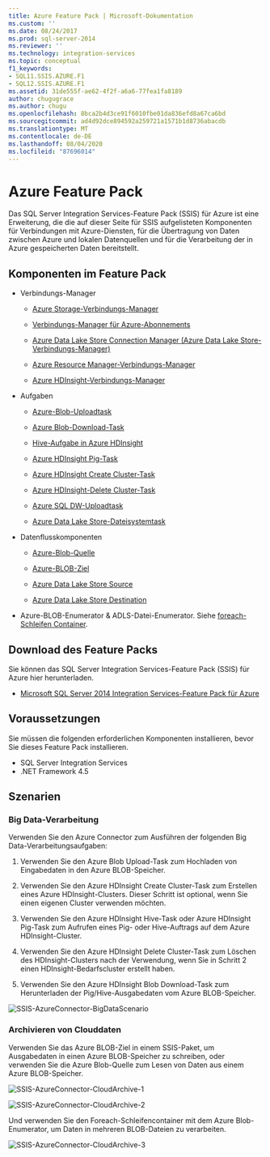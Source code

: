 ```yaml
---
title: Azure Feature Pack | Microsoft-Dokumentation
ms.custom: ''
ms.date: 08/24/2017
ms.prod: sql-server-2014
ms.reviewer: ''
ms.technology: integration-services
ms.topic: conceptual
f1_keywords:
- SQL11.SSIS.AZURE.F1
- SQL12.SSIS.AZURE.F1
ms.assetid: 31de555f-ae62-4f2f-a6a6-77fea1fa8189
author: chugugrace
ms.author: chugu
ms.openlocfilehash: 8bca2b4d3ce91f6010fbe01da836efd8a67ca6bd
ms.sourcegitcommit: ad4d92dce894592a259721a1571b1d8736abacdb
ms.translationtype: MT
ms.contentlocale: de-DE
ms.lasthandoff: 08/04/2020
ms.locfileid: "87696014"
---
```

# <a name="azure-feature-pack"></a>Azure Feature Pack
Das SQL Server Integration Services-Feature Pack (SSIS) für Azure ist eine Erweiterung, die die auf dieser Seite für SSIS aufgelisteten Komponenten für Verbindungen mit Azure-Diensten, für die Übertragung von Daten zwischen Azure und lokalen Datenquellen und für die Verarbeitung der in Azure gespeicherten Daten bereitstellt.

## <a name="components-in-the-feature-pack"></a>Komponenten im Feature Pack
  
-   Verbindungs-Manager  
  
    -   [Azure Storage-Verbindungs-Manager](connection-manager/azure-storage-connection-manager.md)  
  
    -   [Verbindungs-Manager für Azure-Abonnements](connection-manager/azure-subscription-connection-manager.md)  
    
    -   [Azure Data Lake Store Connection Manager (Azure Data Lake Store-Verbindungs-Manager)](../../2014/integration-services/azure-data-lake-store-connection-manager.md)
    
    -   [Azure Resource Manager-Verbindungs-Manager](../../2014/integration-services/azure-resource-manager-connection-manager.md)
    
    -   [Azure HDInsight-Verbindungs-Manager](../../2014/integration-services/azure-hdinsight-connection-manager.md)
  
-   Aufgaben  
  
    -   [Azure-Blob-Uploadtask](control-flow/azure-blob-upload-task.md)  
  
    -   [Azure Blob-Download-Task](control-flow/azure-blob-download-task.md)  
  
    -   [Hive-Aufgabe in Azure HDInsight](control-flow/azure-hdinsight-hive-task.md)  
  
    -   [Azure HDInsight Pig-Task](https://msdn.microsoft.com/library/mt146781(v=sql.120).aspx)
  
    -   [Azure HDInsight Create Cluster-Task](control-flow/azure-hdinsight-create-cluster-task.md)  
  
    -   [Azure HDInsight-Delete Cluster-Task](control-flow/azure-hdinsight-delete-cluster-task.md)
    
    -   [Azure SQL DW-Uploadtask](../../2014/integration-services/azure-sql-dw-upload-task.md)    
    
    -   [Azure Data Lake Store-Dateisystemtask](control-flow/file-system-task.md)    
  
-   Datenflusskomponenten  
  
    -   [Azure-Blob-Quelle](https://msdn.microsoft.com/library/mt146775(v=sql.120).aspx)  
  
    -   [Azure-BLOB-Ziel](data-flow/azure-blob-destination.md)  
    
    -   [Azure Data Lake Store Source](../../2014/integration-services/azure-data-lake-store-source.md)
    
    -   [Azure Data Lake Store Destination](../../2014/integration-services/azure-data-lake-store-destination.md)
  
-   Azure-BLOB-Enumerator & ADLS-Datei-Enumerator. Siehe [foreach-Schleifen Container](control-flow/foreach-loop-container.md).  
  
 
## <a name="download-the-feature-pack"></a>Download des Feature Packs  
Sie können das SQL Server Integration Services-Feature Pack (SSIS) für Azure hier herunterladen.  
  
-   [Microsoft SQL Server 2014 Integration Services-Feature Pack für Azure](https://www.microsoft.com/download/details.aspx?id=47366)  

## <a name="prerequisites"></a>Voraussetzungen  
Sie müssen die folgenden erforderlichen Komponenten installieren, bevor Sie dieses Feature Pack installieren.  
  
-   SQL Server Integration Services  
-   .NET Framework 4.5  
  
## <a name="scenarios"></a>Szenarien  
  
### <a name="big-data-processing"></a>Big Data-Verarbeitung  
 Verwenden Sie den Azure Connector zum Ausführen der folgenden Big Data-Verarbeitungsaufgaben:  
  
1.  Verwenden Sie den Azure Blob Upload-Task zum Hochladen von Eingabedaten in den Azure BLOB-Speicher.  
  
2.  Verwenden Sie den Azure HDInsight Create Cluster-Task zum Erstellen eines Azure HDInsight-Clusters. Dieser Schritt ist optional, wenn Sie einen eigenen Cluster verwenden möchten.  
  
3.  Verwenden Sie den Azure HDInsight Hive-Task oder Azure HDInsight Pig-Task zum Aufrufen eines Pig- oder Hive-Auftrags auf dem Azure HDInsight-Cluster.  
  
4.  Verwenden Sie den Azure HDInsight Delete Cluster-Task zum Löschen des HDInsight-Clusters nach der Verwendung, wenn Sie in Schritt 2 einen HDInsight-Bedarfscluster erstellt haben.  
  
5.  Verwenden Sie den Azure HDInsight Blob Download-Task zum Herunterladen der Pig/Hive-Ausgabedaten vom Azure BLOB-Speicher.  
  
 ![SSIS-AzureConnector-BigDataScenario](media/ssis-azureconnector-bigdatascenario.png "SSIS-AzureConnector-BigDataScenario")  
  
### <a name="cloud-data-archiving"></a>Archivieren von Clouddaten  
 Verwenden Sie das Azure BLOB-Ziel in einem SSIS-Paket, um Ausgabedaten in einen Azure BLOB-Speicher zu schreiben, oder verwenden Sie die Azure Blob-Quelle zum Lesen von Daten aus einem Azure BLOB-Speicher.  
  
 ![SSIS-AzureConnector-CloudArchive-1](media/ssis-azureconnector-cloudarchive-1.png "SSIS-AzureConnector-CloudArchive-1")  
  
 ![SSIS-AzureConnector-CloudArchive-2](media/ssis-azureconnector-cloudarchive-2.png "SSIS-AzureConnector-CloudArchive-2")  
  
 Und verwenden Sie den Foreach-Schleifencontainer mit dem Azure Blob-Enumerator, um Daten in mehreren BLOB-Dateien zu verarbeiten.  
  
 ![SSIS-AzureConnector-CloudArchive-3](media/ssis-azureconnector-cloudarchive-3.png "SSIS-AzureConnector-CloudArchive-3")  
  
  
